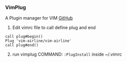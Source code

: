 ### VimPlug

A Plugin manager for VIM [GitHub](https://github.com/junegunn/vim-plug)
1. Edit vimrc file to call define plug and end
```
call plug#begin()
Plug 'vim-airline/vim-airline'
call plug#end()
```
2. run vimplug COMMAND: `:PlugInstall` inside ~/.vimrc

